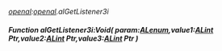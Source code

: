 _[openal](../../modules/openal/openal-module.md):[openal](../../modules/openal/openal-module.md).alGetListener3i_
##### Function alGetListener3i:Void( param:[ALenum](../../modules/openal/openal-alenum.md),value1:[ALint](../../modules/openal/openal-alint.md) Ptr,value2:[ALint](../../modules/openal/openal-alint.md) Ptr,value3:[ALint](../../modules/openal/openal-alint.md) Ptr )
